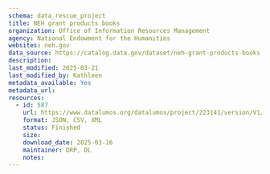 ```yaml
---
schema: data_rescue_project 
title: NEH grant products books
organization: Office of Information Resources Management
agency: National Endowment for the Humanities
websites: neh.gov
data_source: https://catalog.data.gov/dataset/neh-grant-products-books
description: 
last_modified: 2025-03-21
last_modified_by: Kathleen
metadata_available: Yes
metadata_url: 
resources:
  - id: 587
    url: https://www.datalumos.org/datalumos/project/223141/version/V1/view
    format: JSON, CSV, XML
    status: Finished
    size: 
    download_date: 2025-03-16
    maintainer: DRP, DL
    notes: 
---
```


